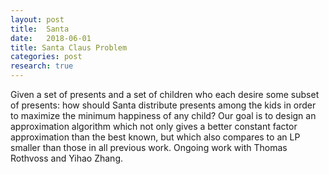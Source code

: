```yaml
---
layout: post
title:  Santa
date:   2018-06-01
title: Santa Claus Problem
categories: post
research: true
---
```


Given a set of presents and a set of children who each desire some subset of presents: how should Santa distribute presents among the kids in order to maximize the minimum happiness of any child? Our goal is to design an approximation algorithm which not only gives a better constant factor approximation than the best known, but which also compares to an LP smaller than those in all previous work.
Ongoing work with Thomas Rothvoss and Yihao Zhang.